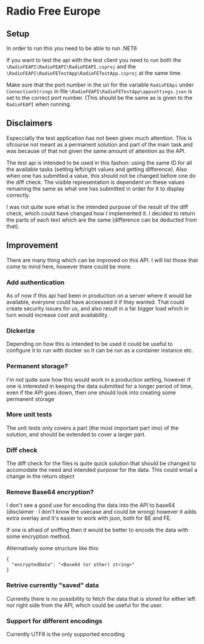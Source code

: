 # Radio Free Europe

## Setup 

In order to run this you need to be able to run .NET6 

If you want to test the api with the test client you need to run both the `\RadioFEAPI\RadioFEAPI\RadioFEAPI.csproj` and the `\RadioFEAPI\RadioFETestApp\RadioFETestApp.csproj` at the same time. 

Make sure that the port number in the uri for the variable `RadioFEApi` under `ConnectionStrings` in file `\RadioFEAPI\RadioFETestApp\appsettings.json` is set to the correct port number. (This should be the same as is given to the `RadioFEAPI` when running.

## Disclaimers 

Especcially the test application has not been given much attention. This is ofcourse not meant as a permanent solution and part of the main task and was because of that not given the same amount of attention as the API.

The test api is intended to be used in this fashon: using the same ID for all the available tasks (setting left/right values and getting difference). Also when one has submitted a value, this should not be changed before one do the diff check. The visible representation is dependent on these values remaining the same as what one has submitted in order for it to display correctly.

I was not quite sure what is the intended purpose of the result of the diff check, which could have changed how I implemented it. 
I decided to return the parts of each text which are the same (difference can be deducted from that). 

## Improvement

There are many thing which can be improved on this API. I will list those that come to mind here, however there could be more.

### Add authentication

As of now if this api had been in production on a server where it would be available, everyone could have acceessed it if they wanted. That could create security issues for us, and also result in a far bigger load which in turn would increase cost and availability.

### Dickerize

Depending on how this is intended to be used it could be useful to configure it to run with docker so it can be run as a container instance etc.

### Permanent storage?

I'm not quite sure how this would work in a production setting, however if one is interested in keeping the data submitted for a longer period of time, even if the API goes down, then one should look into creating some permanent storage

### More unit tests

The unit tests only covers a part (the most important part imo) of the solution, and should be extended to cover a larger part.

### Diff check

The diff check for the files is quite quick solution that should be changed to accomodate the need and intended purpose for the data. This could entail a change in the return object

### Remove Base64 encryption?

I don't see a good use for encoding the data into the API to base64 (disclaimer : I don't know the usecase and could be wrong) however it adds extra overlay and it's easier to work with json, both for BE and FE.

If one is afraid of sniffing then it would be better to encode the data with some encryption method.

Alternatively some structure like this:
```
{
  "encryptedData": "<Base64 (or other) string>"
}
```

### Retrive currently "saved" data

Currently there is no possibility to fetch the data that is stored for either left nor right side from the API, which could be useful for the user.

### Support for different encodings

Currently UTF8 is the only supported encoding
